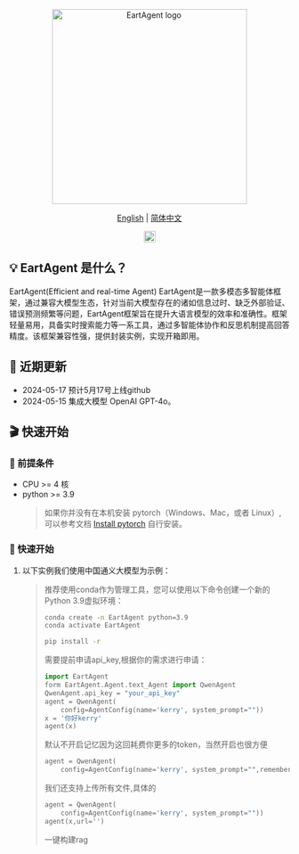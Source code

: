 <div align="center">
<img src="![f145bbb8-ed97-4025-a40b-4260a8a75f6bno_alpha-4](https://github.com/haijian-wang/EartAgent/assets/130898843/229751e5-7ce5-4f75-8180-b54b44c57b90)
" width="350" alt="EartAgent logo">
</a>
</div>

<p align="center">
  <a href="./README.md">English</a> |
  <a href="./README_zh.md">简体中文</a> 
</p>

<p align="center">
      <a href="https://github.com/infiniflow/ragflow/blob/main/LICENSE">
    <img height="21" src="https://img.shields.io/badge/License-Apache--2.0-ffffff?style=flat-square&labelColor=d4eaf7&color=1570EF" alt="license">
  </a>
</p>

## 💡 EartAgent 是什么？

EartAgent(Efficient and real-time Agent) EartAgent是一款多模态多智能体框架，通过兼容大模型生态，针对当前大模型存在的诸如信息过时、缺乏外部验证、错误预测频繁等问题，EartAgent框架旨在提升大语言模型的效率和准确性。框架轻量易用，具备实时搜索能力等一系工具，通过多智能体协作和反思机制提高回答精度。该框架兼容性强，提供封装实例，实现开箱即用。

## 📌 近期更新
- 2024-05-17 预计5月17号上线github
- 2024-05-15 集成大模型 OpenAI GPT-4o。

## 🎬 快速开始

### 📝 前提条件

- CPU >= 4 核
- python >= 3.9 
  > 如果你并没有在本机安装 pytorch（Windows、Mac，或者 Linux）, 可以参考文档 [Install pytorch](https://pytorch.org/) 自行安装。

### 🚀 快速开始

1. 以下实例我们使用中国通义大模型为示例：
   > 推荐使用conda作为管理工具，您可以使用以下命令创建一个新的Python 3.9虚拟环境：
   >
   > ```bash
   > conda create -n EartAgent python=3.9
   > conda activate EartAgent
   > ```
   > ```bash
   > pip install -r
   > ```
   > 需要提前申请api_key,根据你的需求进行申请：
   > ```python
   > import EartAgent
   > form EartAgent.Agent.text_Agent import QwenAgent
   > QwenAgent.api_key = "your_api_key"
   > agent = QwenAgent(
   >     config=AgentConfig(name='kerry', system_prompt=""))
   > x = '你好kerry'
   > agent(x)
   >
   > ```
   > 默认不开启记忆因为这回耗费你更多的token，当然开启也很方便
   > ```python
   > agent = QwenAgent(
   >     config=AgentConfig(name='kerry', system_prompt="",remember=True))
   > ```
   > 我们还支持上传所有文件,具体的
   > ```python
   > agent = QwenAgent(
   >     config=AgentConfig(name='kerry', system_prompt=""))
   > agent(x,url='')
   > ```
   > 一键构建rag
   
